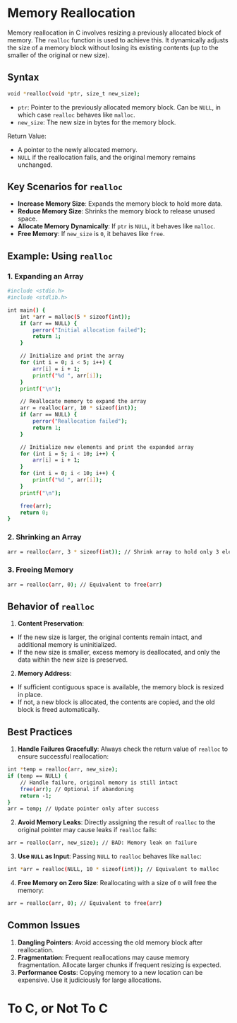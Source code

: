 # Memory Reallocation

Memory reallocation in C involves resizing a previously allocated block of memory. The `realloc` function is used to achieve this. It dynamically adjusts the size of a memory block without losing its existing contents (up to the smaller of the original or new size).

## Syntax
```bash
void *realloc(void *ptr, size_t new_size);
```

- `ptr`: Pointer to the previously allocated memory block. Can be `NULL`, in which case `realloc` behaves like `malloc`.
- `new_size`: The new size in bytes for the memory block.

Return Value:

- A pointer to the newly allocated memory.
- `NULL` if the reallocation fails, and the original memory remains unchanged.

## Key Scenarios for `realloc`

- **Increase Memory Size**: Expands the memory block to hold more data.
- **Reduce Memory Size**: Shrinks the memory block to release unused space.
- **Allocate Memory Dynamically**: If `ptr` is `NULL`, it behaves like `malloc`.
- **Free Memory**: If `new_size` is `0`, it behaves like `free`.

## Example: Using `realloc`

### 1. Expanding an Array
```bash
#include <stdio.h>
#include <stdlib.h>

int main() {
    int *arr = malloc(5 * sizeof(int));
    if (arr == NULL) {
        perror("Initial allocation failed");
        return 1;
    }

    // Initialize and print the array
    for (int i = 0; i < 5; i++) {
        arr[i] = i + 1;
        printf("%d ", arr[i]);
    }
    printf("\n");

    // Reallocate memory to expand the array
    arr = realloc(arr, 10 * sizeof(int));
    if (arr == NULL) {
        perror("Reallocation failed");
        return 1;
    }

    // Initialize new elements and print the expanded array
    for (int i = 5; i < 10; i++) {
        arr[i] = i + 1;
    }
    for (int i = 0; i < 10; i++) {
        printf("%d ", arr[i]);
    }
    printf("\n");

    free(arr);
    return 0;
}
```

### 2. Shrinking an Array
```bash
arr = realloc(arr, 3 * sizeof(int)); // Shrink array to hold only 3 elements
```

### 3. Freeing Memory
```bash
arr = realloc(arr, 0); // Equivalent to free(arr)
```

## Behavior of `realloc`

1. **Content Preservation**:
  - If the new size is larger, the original contents remain intact, and additional memory is uninitialized.
  - If the new size is smaller, excess memory is deallocated, and only the data within the new size is preserved.
2. **Memory Address**:
  - If sufficient contiguous space is available, the memory block is resized in place.
  - If not, a new block is allocated, the contents are copied, and the old block is freed automatically.

## Best Practices

1. **Handle Failures Gracefully**: Always check the return value of `realloc` to ensure successful reallocation:
```bash
int *temp = realloc(arr, new_size);
if (temp == NULL) {
    // Handle failure, original memory is still intact
    free(arr); // Optional if abandoning
    return -1;
}
arr = temp; // Update pointer only after success
```
2. **Avoid Memory Leaks**: Directly assigning the result of `realloc` to the original pointer may cause leaks if `realloc` fails:
```bash
arr = realloc(arr, new_size); // BAD: Memory leak on failure
```
3. **Use `NULL` as Input**: Passing `NULL` to `realloc` behaves like `malloc`:
```bash
int *arr = realloc(NULL, 10 * sizeof(int)); // Equivalent to malloc
```
4. **Free Memory on Zero Size**: Reallocating with a size of `0` will free the memory:
```bash
arr = realloc(arr, 0); // Equivalent to free(arr)
```

## Common Issues

1. **Dangling Pointers**: Avoid accessing the old memory block after reallocation.
2. **Fragmentation**: Frequent reallocations may cause memory fragmentation. Allocate larger chunks if frequent resizing is expected.
3. **Performance Costs**: Copying memory to a new location can be expensive. Use it judiciously for large allocations.

# To C, or Not To C
